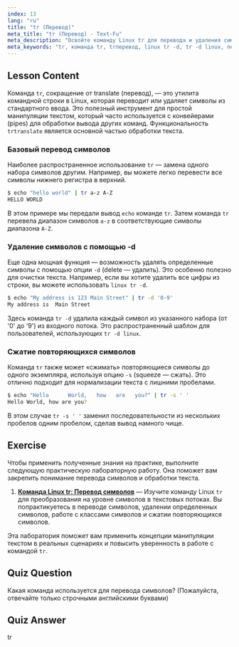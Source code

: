 ```yaml
---
index: 13
lang: "ru"
title: "tr (Перевод)"
meta_title: "tr (Перевод) - Text-Fu"
meta_description: "Освойте команду Linux tr для перевода и удаления символов. Это руководство объясняет, как tr переводит символы, как использовать опции вроде linux tr -d для удаления символов, и содержит практические примеры обработки текста."
meta_keywords: "tr, команда tr, trперевод, linux tr -d, tr -d linux, перевести символы, удалить символы, обработка текста, команда Linux"
---
```


## Lesson Content

Команда `tr`, сокращение от translate (перевод), — это утилита командной строки в Linux, которая переводит или удаляет символы из стандартного ввода. Это полезный инструмент для простой манипуляции текстом, который часто используется с конвейерами (pipes) для обработки вывода других команд. Функциональность `trtranslate` является основной частью обработки текста.

### Базовый перевод символов

Наиболее распространенное использование `tr` — замена одного набора символов другим. Например, вы можете легко перевести все символы нижнего регистра в верхний.

```bash
$ echo "hello world" | tr a-z A-Z
HELLO WORLD
```

В этом примере мы передали вывод `echo` команде `tr`. Затем команда `tr` перевела диапазон символов `a-z` в соответствующие символы диапазона `A-Z`.

### Удаление символов с помощью -d

Еще одна мощная функция — возможность удалять определенные символы с помощью опции `-d` (delete — удалить). Это особенно полезно для очистки текста. Например, если вы хотите удалить все цифры из строки, вы можете использовать `linux tr -d`.

```bash
$ echo "My address is 123 Main Street" | tr -d '0-9'
My address is  Main Street
```

Здесь команда `tr -d` удалила каждый символ из указанного набора (от '0' до '9') из входного потока. Это распространенный шаблон для пользователей, использующих `tr -d linux`.

### Сжатие повторяющихся символов

Команда `tr` также может «сжимать» повторяющиеся символы до одного экземпляра, используя опцию `-s` (squeeze — сжать). Это отлично подходит для нормализации текста с лишними пробелами.

```bash
$ echo "Hello      World,   how   are   you?" | tr -s ' '
Hello World, how are you?
```

В этом случае `tr -s ' '` заменил последовательности из нескольких пробелов одним пробелом, сделав вывод намного чище.

## Exercise

Чтобы применить полученные знания на практике, выполните следующую практическую лабораторную работу. Она поможет вам закрепить понимание перевода символов и обработки текста.

1. **[Команда Linux tr: Перевод символов](https://labex.io/ru/labs/linux-linux-tr-command-character-translating-219198)** — Изучите команду Linux `tr` для преобразования на уровне символов в текстовых потоках. Вы попрактикуетесь в переводе символов, удалении определенных символов, работе с классами символов и сжатии повторяющихся символов.

Эта лаборатория поможет вам применить концепции манипуляции текстом в реальных сценариях и повысить уверенность в работе с командой `tr`.

## Quiz Question

Какая команда используется для перевода символов? (Пожалуйста, отвечайте только строчными английскими буквами)

## Quiz Answer

tr

